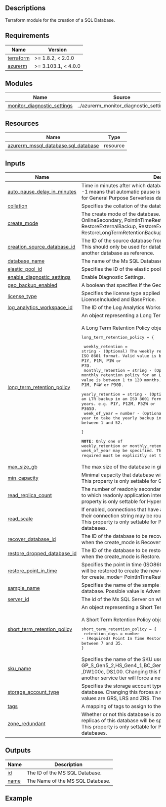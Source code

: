 <!-- BEGIN_TF_DOCS -->
## Descriptions

Terraform module for the creation of a SQL Database.

## Requirements

| Name | Version |
|------|---------|
| <a name="requirement_terraform"></a> [terraform](#requirement\_terraform) | >= 1.8.2, < 2.0.0 |
| <a name="requirement_azurerm"></a> [azurerm](#requirement\_azurerm) | >= 3.103.1, < 4.0.0 |

## Modules

| Name | Source | Version |
|------|--------|---------|
| <a name="module_monitor_diagnostic_settings"></a> [monitor\_diagnostic\_settings](#module\_monitor\_diagnostic\_settings) | ../azurerm_monitor_diagnostic_setting | n/a |

## Resources

| Name | Type |
|------|------|
| [azurerm_mssql_database.sql_database](https://registry.terraform.io/providers/hashicorp/azurerm/latest/docs/resources/mssql_database) | resource |



## Inputs

| Name | Description | Type | Default | Required |
|------|-------------|------|---------|:--------:|
| <a name="input_auto_pause_delay_in_minutes"></a> [auto\_pause\_delay\_in\_minutes](#input\_auto\_pause\_delay\_in\_minutes) | Time in minutes after which database is automatically paused. A value of -1 means that automatic pause is disabled. This property is only settable for General Purpose Serverless databases. | `number` | `-1` | no |
| <a name="input_collation"></a> [collation](#input\_collation) | Specifies the collation of the database. | `string` | `"SQL_Latin1_General_CP1_CI_AS"` | no |
| <a name="input_create_mode"></a> [create\_mode](#input\_create\_mode) | The create mode of the database. Possible values are Copy, Default, OnlineSecondary, PointInTimeRestore, Recovery, Restore, RestoreExternalBackup, RestoreExternalBackupSecondary, RestoreLongTermRetentionBackup and Secondary. | `string` | `"Default"` | no |
| <a name="input_creation_source_database_id"></a> [creation\_source\_database\_id](#input\_creation\_source\_database\_id) | The ID of the source database from which to create the new database. This should only be used for databases with create\_mode values that use another database as reference. | `string` | `null` | no |
| <a name="input_database_name"></a> [database\_name](#input\_database\_name) | The name of the Ms SQL Database. | `string` | n/a | yes |
| <a name="input_elastic_pool_id"></a> [elastic\_pool\_id](#input\_elastic\_pool\_id) | Specifies the ID of the elastic pool containing this database. | `string` | `null` | no |
| <a name="input_enable_diagnostic_settings"></a> [enable\_diagnostic\_settings](#input\_enable\_diagnostic\_settings) | Enable Diagnostic Settings. | `bool` | `false` | no |
| <a name="input_geo_backup_enabled"></a> [geo\_backup\_enabled](#input\_geo\_backup\_enabled) | A boolean that specifies if the Geo Backup Policy is enabled. | `bool` | `true` | no |
| <a name="input_license_type"></a> [license\_type](#input\_license\_type) | Specifies the license type applied to this database. Possible values are LicenseIncluded and BasePrice. | `string` | `null` | no |
| <a name="input_log_analytics_workspace_id"></a> [log\_analytics\_workspace\_id](#input\_log\_analytics\_workspace\_id) | The ID of the Log Analytics Workspace to send Diagnostic to. | `string` | `null` | no |
| <a name="input_long_term_retention_policy"></a> [long\_term\_retention\_policy](#input\_long\_term\_retention\_policy) | An object representing a Long Term Retention Policy. <br><br>A Long Term Retention Policy object adheres to the following schema:<pre>long_term_retention_policy = {<br><br>  weekly_retention  = string - (Optional) The weekly retention policy for an LTR backup in an ISO 8601 format. Valid value is between 1 to 520 weeks. e.g. `P1Y`, `P1M`, `P1W` or `P7D`.<br>  monthly_retention = string - (Optional) The monthly retention policy for an LTR backup in an ISO 8601 format. Valid value is between 1 to 120 months. e.g. `P1Y`, `P1M`, `P4W` or `P30D`.<br>  yearly_retention  = string - (Optional) The yearly retention policy for an LTR backup in an ISO 8601 format. Valid value is between 1 to 10 years. e.g. `P1Y`, `P12M`, `P52W` or `P365D`.<br>  week_of_year      = number - (Optional) The week of year to take the yearly backup in an ISO 8601 format. Value has to be between 1 and 52.<br>  <br>}<br><br>**NOTE**: Only one of weekly_retention or monthly_retention or yearly_retention and week_of_year may be specified. The optional properties that are not required must be explicitly set to `null`</pre> | <pre>object({<br>    weekly_retention  = string<br>    monthly_retention = string<br>    yearly_retention  = string<br>    week_of_year      = number<br>  })</pre> | `null` | no |
| <a name="input_max_size_gb"></a> [max\_size\_gb](#input\_max\_size\_gb) | The max size of the database in gigabytes. | `number` | `null` | no |
| <a name="input_min_capacity"></a> [min\_capacity](#input\_min\_capacity) | Minimal capacity that database will always have allocated, if not paused. This property is only settable for General Purpose Serverless databases. | `number` | `null` | no |
| <a name="input_read_replica_count"></a> [read\_replica\_count](#input\_read\_replica\_count) | The number of readonly secondary replicas associated with the database to which readonly application intent connections may be routed. This property is only settable for Hyperscale edition databases. | `number` | `null` | no |
| <a name="input_read_scale"></a> [read\_scale](#input\_read\_scale) | If enabled, connections that have application intent set to readonly in their connection string may be routed to a readonly secondary replica. This property is only settable for Premium and Business Critical databases. | `bool` | `null` | no |
| <a name="input_recover_database_id"></a> [recover\_database\_id](#input\_recover\_database\_id) | The ID of the database to be recovered. This property is only applicable when the create\_mode is Recovery. | `string` | `null` | no |
| <a name="input_restore_dropped_database_id"></a> [restore\_dropped\_database\_id](#input\_restore\_dropped\_database\_id) | The ID of the database to be restored. This property is only applicable when the create\_mode is Restore. | `string` | `null` | no |
| <a name="input_restore_point_in_time"></a> [restore\_point\_in\_time](#input\_restore\_point\_in\_time) | Specifies the point in time (ISO8601 format) of the source database that will be restored to create the new database. This property is only settable for create\_mode= PointInTimeRestore databases. | `string` | `null` | no |
| <a name="input_sample_name"></a> [sample\_name](#input\_sample\_name) | Specifies the name of the sample schema to apply when creating this database. Possible value is AdventureWorksLT. | `string` | `null` | no |
| <a name="input_server_id"></a> [server\_id](#input\_server\_id) | The id of the Ms SQL Server on which to create the database. | `string` | n/a | yes |
| <a name="input_short_term_retention_policy"></a> [short\_term\_retention\_policy](#input\_short\_term\_retention\_policy) | An object representing a Short Term Retention Policy. <br><br>A Short Term Retention Policy object adheres to the following schema:<pre>short_term_retention_policy = {<br>  retention_days = number - (Required) Point In Time Restore configuration. Value has to be between `7` and `35`.<br>}</pre> | <pre>object({<br>    retention_days = number<br>  })</pre> | `null` | no |
| <a name="input_sku_name"></a> [sku\_name](#input\_sku\_name) | Specifies the name of the SKU used by the database. For example, GP\_S\_Gen5\_2,HS\_Gen4\_1,BC\_Gen5\_2, ElasticPool, Basic,S0, P2 ,DW100c, DS100. Changing this from the HyperScale service tier to another service tier will force a new resource to be created. | `string` | `null` | no |
| <a name="input_storage_account_type"></a> [storage\_account\_type](#input\_storage\_account\_type) | Specifies the storage account type used to store backups for this database. Changing this forces a new resource to be created. Possible values are GRS, LRS and ZRS. The default value is GRS. | `string` | `"GRS"` | no |
| <a name="input_tags"></a> [tags](#input\_tags) | A mapping of tags to assign to the resource. | `map(string)` | `{}` | no |
| <a name="input_zone_redundant"></a> [zone\_redundant](#input\_zone\_redundant) | Whether or not this database is zone redundant, which means the replicas of this database will be spread across multiple availability zones. This property is only settable for Premium and Business Critical databases. | `bool` | `false` | no |

## Outputs

| Name | Description |
|------|-------------|
| <a name="output_id"></a> [id](#output\_id) | The ID of the MS SQL Database. |
| <a name="output_name"></a> [name](#output\_name) | The Name of the MS SQL Database. |

## Example
<!-- END_TF_DOCS -->